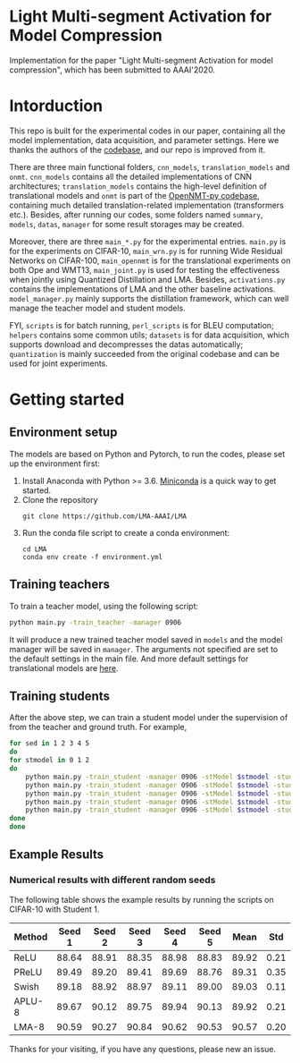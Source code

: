 #  Light Multi-segment Activation for Model Compression

Implementation for the paper "Light Multi-segment Activation for model compression", which has been submitted to AAAI'2020.

# Intorduction

This repo is built for the experimental codes in our paper, containing all the model implementation, data acquisition, and parameter settings. Here we thanks the authors of the [codebase](https://github.com/antspy/quantized_distillation), and our repo is improved from it.

There are three main functional folders, `cnn_models`, `translation_models` and `onmt`. `cnn_models` contains all the detailed implementations of CNN architectures; `translation_models` contains the high-level definition of translational models and `onmt` is part of the [OpenNMT-py codebase](https://github.com/OpenNMT/OpenNMT-py), containing much detailed translation-related implementation (transformers etc.). Besides, after running our codes, some folders named `summary`, `models`, `datas`, `manager` for some result storages may be created.

Moreover, there are three `main_*.py` for the experimental entries. `main.py` is for the experiments on CIFAR-10, `main_wrn.py` is for running Wide Residual Networks on CIFAR-100, `main_opennmt` is for the translational experiments on both Ope and WMT13, `main_joint.py` is used for testing the effectiveness when jointly using Quantized Distillation and LMA. Besides, `activations.py` contains the implementations of LMA and 
the other baseline activations. `model_manager.py` mainly supports the distillation framework, which can well manage the teacher model and student models.

FYI, `scripts` is for batch running, `perl_scripts` is for BLEU computation; `helpers` contains some common utils; `datasets` is for data acquisition, which supports download and decompresses the datas automatically; `quantization` is mainly succeeded from the original codebase and can be used for joint experiments.

# Getting started

## Environment setup

The models are based on Python and Pytorch, to run the codes, please set up the environment first:
1. Install Anaconda with Python >= 3.6. [Miniconda](https://conda.io/miniconda.html) is a quick way to get started.
2. Clone the repository
    ```
    git clone https://github.com/LMA-AAAI/LMA
    ```
3. Run the conda file script to create a conda environment:
    ```
    cd LMA
    conda env create -f environment.yml  
    ```

## Training teachers

To train a teacher model, using the following script:
```bash
python main.py -train_teacher -manager 0906
```
It will produce a new trained teacher model saved in `models` and the model manager will be saved in `manager`. The arguments not specified are set to the default settings in the main file. And more default settings for translational models are [here](onmt/standard_options.py).


## Training students

After the above step, we can train a student model under the supervision of from the teacher and ground truth. For example,
```bash
for sed in 1 2 3 4 5
do
for stmodel in 0 1 2
do
    python main.py -train_student -manager 0906 -stModel $stmodel -stud_act relu -plot_title 0523 -seed $sed
    python main.py -train_student -manager 0906 -stModel $stmodel -stud_act lma -plot_title 0523 -seed $sed
    python main.py -train_student -manager 0906 -stModel $stmodel -stud_act swish -plot_title 0523 -seed $sed
    python main.py -train_student -manager 0906 -stModel $stmodel -stud_act aplu -plot_title 0523 -seed $sed -num_bins 8
    python main.py -train_student -manager 0906 -stModel $stmodel -stud_act prelu -plot_title 0523 -seed $sed -num_bins 8
done
done

```
## Example Results

### Numerical results with different random seeds

The following table shows the example results by running the scripts on CIFAR-10 with Student 1.

| Method | Seed 1 | Seed 2 | Seed 3 | Seed 4 | Seed 5 | Mean | Std |
|--|--|--|--|--|--|--|--|
| ReLU | 88.64 |88.91 | 88.35 | 88.98 | 88.83 | 89.92 | 0.21 |
| PReLU | 89.49 | 89.20 | 89.41 | 89.69 | 88.76 | 89.31 | 0.35 | 
| Swish | 89.18 | 88.92 | 88.97 | 89.11 | 89.00 | 89.03 | 0.11 |
| APLU-8 | 89.67 | 90.12 | 89.75 | 89.94 | 90.13 | 89.92 | 0.21 |
| LMA-8 | 90.59 | 90.27 | 90.84 | 90.62 | 90.53 | 90.57 | 0.20 |

Thanks for your visiting, if you have any questions, please new an issue.
